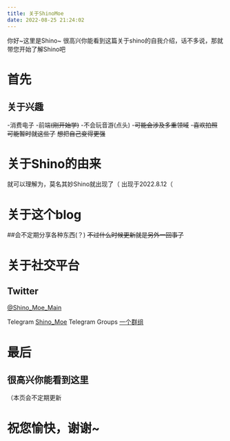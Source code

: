 ```yaml
---
title: 关于ShinoMoe
date: 2022-08-25 21:24:02
---
```


你好~这里是Shino~ 很高兴你能看到这篇关于shino的自我介绍，话不多说，那就带您开始了解Shino吧

# 首先 

## 关于兴趣

-消费电子
-前端~~(刚开始学)~~
-不会玩音游(点头)
-~~可能会涉及多重领域~~
-~~喜欢拍照~~
~~可能暂时就这些了~~
~~想把自己变得更强~~

# 关于Shino的由来

就可以理解为，莫名其妙Shino就出现了（
出现于2022.8.12（

# 关于这个blog

##会不定期分享各种东西(？)
~~不过什么时候更新就是另外一回事了~~

# 关于社交平台

## Twitter
<a class="link" target="_blank" rel="noopener" href="https://twitter.com/Shino_Moe_Main">@Shino_Moe_Main<i class="fas fa-external-link-alt"></i></a>

Telegram
<a class="link" target="_blank" rel="noopener" href="https://t.me/Shino_Moe">Shino_Moe<i class="fas fa-external-link-alt"></i></a>
Telegram Groups
<a class="link" target="_blank" rel="noopener" href="https://t.me/+nHjrRE2aEDQzNzVl">一个群组<i class="fas fa-external-link-alt"></i></a>

# 最后

## 很高兴你能看到这里
（本页会不定期更新

# 祝您愉快，谢谢~